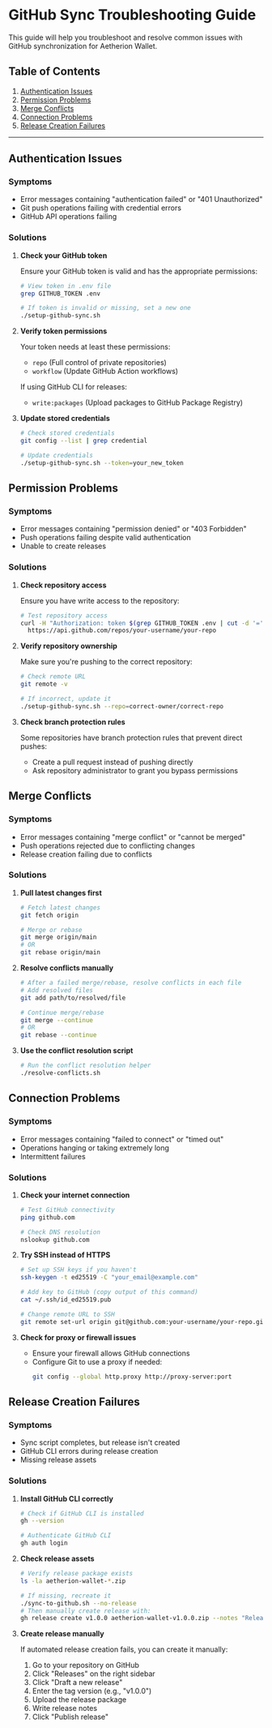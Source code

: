 # GitHub Sync Troubleshooting Guide

This guide will help you troubleshoot and resolve common issues with GitHub synchronization for Aetherion Wallet.

## Table of Contents

1. [Authentication Issues](#authentication-issues)
2. [Permission Problems](#permission-problems)
3. [Merge Conflicts](#merge-conflicts)
4. [Connection Problems](#connection-problems)
5. [Release Creation Failures](#release-creation-failures)

---

## Authentication Issues

### Symptoms

- Error messages containing "authentication failed" or "401 Unauthorized"
- Git push operations failing with credential errors
- GitHub API operations failing

### Solutions

1. **Check your GitHub token**

   Ensure your GitHub token is valid and has the appropriate permissions:
   
   ```bash
   # View token in .env file
   grep GITHUB_TOKEN .env
   
   # If token is invalid or missing, set a new one
   ./setup-github-sync.sh
   ```

2. **Verify token permissions**

   Your token needs at least these permissions:
   - `repo` (Full control of private repositories)
   - `workflow` (Update GitHub Action workflows)
   
   If using GitHub CLI for releases:
   - `write:packages` (Upload packages to GitHub Package Registry)

3. **Update stored credentials**

   ```bash
   # Check stored credentials
   git config --list | grep credential
   
   # Update credentials
   ./setup-github-sync.sh --token=your_new_token
   ```

## Permission Problems

### Symptoms

- Error messages containing "permission denied" or "403 Forbidden"
- Push operations failing despite valid authentication
- Unable to create releases

### Solutions

1. **Check repository access**

   Ensure you have write access to the repository:
   
   ```bash
   # Test repository access
   curl -H "Authorization: token $(grep GITHUB_TOKEN .env | cut -d '=' -f2)" \
     https://api.github.com/repos/your-username/your-repo
   ```

2. **Verify repository ownership**

   Make sure you're pushing to the correct repository:
   
   ```bash
   # Check remote URL
   git remote -v
   
   # If incorrect, update it
   ./setup-github-sync.sh --repo=correct-owner/correct-repo
   ```

3. **Check branch protection rules**

   Some repositories have branch protection rules that prevent direct pushes:
   
   - Create a pull request instead of pushing directly
   - Ask repository administrator to grant you bypass permissions

## Merge Conflicts

### Symptoms

- Error messages containing "merge conflict" or "cannot be merged"
- Push operations rejected due to conflicting changes
- Release creation failing due to conflicts

### Solutions

1. **Pull latest changes first**

   ```bash
   # Fetch latest changes
   git fetch origin
   
   # Merge or rebase
   git merge origin/main
   # OR
   git rebase origin/main
   ```

2. **Resolve conflicts manually**

   ```bash
   # After a failed merge/rebase, resolve conflicts in each file
   # Add resolved files
   git add path/to/resolved/file
   
   # Continue merge/rebase
   git merge --continue
   # OR
   git rebase --continue
   ```

3. **Use the conflict resolution script**

   ```bash
   # Run the conflict resolution helper
   ./resolve-conflicts.sh
   ```

## Connection Problems

### Symptoms

- Error messages containing "failed to connect" or "timed out"
- Operations hanging or taking extremely long
- Intermittent failures

### Solutions

1. **Check your internet connection**

   ```bash
   # Test GitHub connectivity
   ping github.com
   
   # Check DNS resolution
   nslookup github.com
   ```

2. **Try SSH instead of HTTPS**

   ```bash
   # Set up SSH keys if you haven't
   ssh-keygen -t ed25519 -C "your_email@example.com"
   
   # Add key to GitHub (copy output of this command)
   cat ~/.ssh/id_ed25519.pub
   
   # Change remote URL to SSH
   git remote set-url origin git@github.com:your-username/your-repo.git
   ```

3. **Check for proxy or firewall issues**

   - Ensure your firewall allows GitHub connections
   - Configure Git to use a proxy if needed:
     ```bash
     git config --global http.proxy http://proxy-server:port
     ```

## Release Creation Failures

### Symptoms

- Sync script completes, but release isn't created
- GitHub CLI errors during release creation
- Missing release assets

### Solutions

1. **Install GitHub CLI correctly**

   ```bash
   # Check if GitHub CLI is installed
   gh --version
   
   # Authenticate GitHub CLI
   gh auth login
   ```

2. **Check release assets**

   ```bash
   # Verify release package exists
   ls -la aetherion-wallet-*.zip
   
   # If missing, recreate it
   ./sync-to-github.sh --no-release
   # Then manually create release with:
   gh release create v1.0.0 aetherion-wallet-v1.0.0.zip --notes "Release notes"
   ```

3. **Create release manually**

   If automated release creation fails, you can create it manually:
   
   1. Go to your repository on GitHub
   2. Click "Releases" on the right sidebar
   3. Click "Draft a new release"
   4. Enter the tag version (e.g., "v1.0.0")
   5. Upload the release package
   6. Write release notes
   7. Click "Publish release"